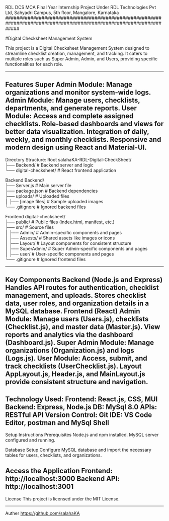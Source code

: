 RDL DCS
MCA Final Year Internship Project Under RDL Technologies Pvt Ltd, Sahyadri Campus, 5th floor, Mangalore, Karnataka
#####################################################################################################################

#Digital Checksheet Management System

This project is a Digital Checksheet Management System designed to streamline checklist creation, management, and tracking. It caters to multiple roles such as Super Admin, Admin, and Users, providing specific functionalities for each role.

--------------------------------------------
Features
Super Admin Module: Manage organizations and monitor system-wide logs.
Admin Module: Manage users, checklists, departments, and generate reports.
User Module: Access and complete assigned checklists.
Role-based dashboards and views for better data visualization.
Integration of daily, weekly, and monthly checklists.
Responsive and modern design using React and Material-UI.
-----------------------------------------------------
Directory Structure:
Root
salahaKA-RDL-Digital-CheckSheet/  
├── Backend/           # Backend server and logic  
└── digital-checksheet/ # React frontend application  

Backend
Backend/  
├── Server.js           # Main server file  
├── package.json        # Backend dependencies  
├── uploads/            # Uploaded files  
│   ├── [image files]   # Sample uploaded images  
└── .gitignore          # Ignored backend files  

Frontend
digital-checksheet/  
├── public/             # Public files (index.html, manifest, etc.)  
├── src/                # Source files  
│   ├── Admin/          # Admin-specific components and pages  
│   ├── Assests/        # Shared assets like images or icons  
│   ├── Layout/         # Layout components for consistent structure  
│   ├── SuperAdmin/     # Super Admin-specific components and pages  
│   ├── user/           # User-specific components and pages  
└── .gitignore          # Ignored frontend files  

---------------------------------------------------------------------------------------------------

Key Components
Backend (Node.js and Express)
Handles API routes for authentication, checklist management, and uploads.
Stores checklist data, user roles, and organization details in a MySQL database.
Frontend (React)
Admin Module:
Manage users (Users.js), checklists (Checklist.js), and master data (Master.js).
View reports and analytics via the dashboard (Dashboard.js).
Super Admin Module:
Manage organizations (Organization.js) and logs (Logs.js).
User Module:
Access, submit, and track checklists (UserChecklist.js).
Layout
AppLayout.js, Header.js, and MainLayout.js provide consistent structure and navigation.
-------------------------------------------------------------------------------------------------------

Technology Used:
Frontend: React.js, CSS, MUI
Backend: Express, Node.js
DB: MySql 8.0
APIs: RESTful API
Version Control: Git
IDE: VS Code Editor, postman and MySql Shell
---------------------------------------------------------

Setup Instructions
Prerequisites
Node.js and npm installed.
MySQL server configured and running.

Database Setup
Configure MySQL database and import the necessary tables for users, checklists, and organizations.

Access the Application
Frontend: http://localhost:3000
Backend API: http://localhost:3001
--------------------------------------------------------------------
License
This project is licensed under the MIT License.

-------------------------------------------------------------------
Auther
https://github.com/salahaKA

